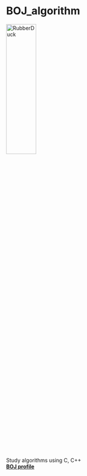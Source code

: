 # BOJ_algorithm
<img src="https://user-images.githubusercontent.com/57934100/113684550-4e09ee80-9700-11eb-9e3c-e91ad4e1ee29.png" width="40%" height="30%" title="px(픽셀) 크기 설정" alt="RubberDuck"></img>   
Study algorithms using C, C++   
**[BOJ profile](https://www.acmicpc.net/user/reoy)**
